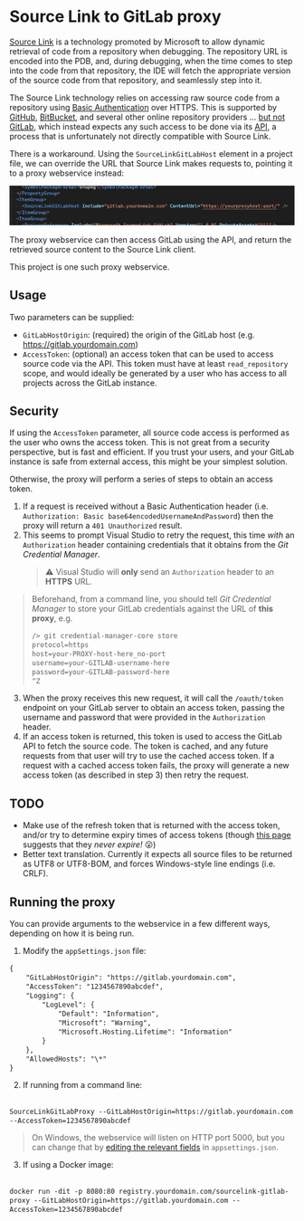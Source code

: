 # Source Link to GitLab proxy

[Source Link](https://github.com/dotnet/sourcelink) is a technology promoted by Microsoft to allow dynamic retrieval of code from a repository when debugging. The repository URL is encoded into the PDB, and, during debugging, when the time comes to step into the code from that repository, the IDE will fetch the appropriate version of the source code from that repository, and seamlessly step into it.

The Source Link technology relies on accessing raw source code from a repository using [Basic Authentication](https://en.wikipedia.org/wiki/Basic_access_authentication) over HTTPS. This is
supported by [GitHub](https://github.com/), [BitBucket](https://bitbucket.org/), and several other online repository providers ...
[but not GitLab](https://gitlab.com/gitlab-org/gitlab/-/issues/19189), which instead expects any such access to be done via its
[API](https://docs.gitlab.com/ee/api/repository_files.html), a process that is unfortunately not directly compatible with Source Link.

There is a workaround. Using the `SourceLinkGitLabHost` element in a project file, we can override the URL that Source Link makes requests to, pointing it to a proxy webservice instead:

![SourceLinkGitLabHost](media/sourcelinkgitlabhost.png?raw=true)

The proxy webservice can then access GitLab using the API, and return the retrieved source content to the Source Link client.

This project is one such proxy webservice.

## Usage

Two parameters can be supplied:

- `GitLabHostOrigin`: (required) the origin of the GitLab host (e.g. https://gitlab.yourdomain.com)
- `AccessToken`: (optional) an access token that can be used to access source code via the API. This token must have at least `read_repository` scope, and would ideally be generated by a user who has access to all projects across the GitLab instance.

## Security

If using the `AccessToken` parameter, all source code access is performed as the user who owns the access token. This is not great from a security perspective, but is fast and efficient. If you trust your users, and your GitLab instance is safe from external access, this might be your simplest solution.

Otherwise, the proxy will perform a series of steps to obtain an access token.

1. If a request is received without a Basic Authentication header (i.e. `Authorization: Basic base64encodedUsernameAndPassword`) then the proxy will return a `401 Unauthorized` result.
2. This seems to prompt Visual Studio to retry the request, this time _with_ an `Authorization` header containing credentials that it obtains from the _Git Credential Manager_.
   > ⚠️ Visual Studio will **only** send an `Authorization` header to an **HTTPS** URL.

> Beforehand, from a command line, you should tell _Git Credential Manager_ to store your GitLab credentials against the URL of **this proxy**, e.g.
>
> ```
> /> git credential-manager-core store
> protocol=https
> host=your-PROXY-host-here_no-port
> username=your-GITLAB-username-here
> password=your-GITLAB-password-here
> ^Z
> ```

3. When the proxy receives this new request, it will call the `/oauth/token` endpoint on your GitLab server to obtain an access token, passing the username and password that were provided in the `Authorization` header.
4. If an access token is returned, this token is used to access the GitLab API to fetch the source code. The token is cached, and any future requests from that user will try to use the cached access token. If a request with a cached access token fails, the proxy will generate a new access token (as described in step 3) then retry the request.

## TODO

- Make use of the refresh token that is returned with the access token, and/or try to determine expiry times of access tokens (though [this page](https://forum.gitlab.com/t/missing-expires-in-in-the-token-response/1232) suggests that they _never expire!_ 😮)
- Better text translation. Currently it expects all source files to be returned as UTF8 or UTF8-BOM, and forces Windows-style line endings (i.e. CRLF).

## Running the proxy

You can provide arguments to the webservice in a few different ways, depending on how it is being run.

1. Modify the `appSettings.json` file:

```
{
	"GitLabHostOrigin": "https://gitlab.yourdomain.com",
	"AccessToken": "1234567890abcdef",
	"Logging": {
		"LogLevel": {
			"Default": "Information",
			"Microsoft": "Warning",
			"Microsoft.Hosting.Lifetime": "Information"
		}
	},
	"AllowedHosts": "\*"
}

```

2. If running from a command line:

```

SourceLinkGitLabProxy --GitLabHostOrigin=https://gitlab.yourdomain.com --AccessToken=1234567890abcdef

```

> On Windows, the webservice will listen on HTTP port 5000, but you can change that by [editing the relevant fields](https://nodogmablog.bryanhogan.net/2022/01/a-few-ways-of-setting-the-kestrel-ports-in-net-6/) in `appsettings.json`.

3. If using a Docker image:

```

docker run -dit -p 8080:80 registry.yourdomain.com/sourcelink-gitlab-proxy --GitLabHostOrigin=https://gitlab.yourdomain.com --AccessToken=1234567890abcdef

```
